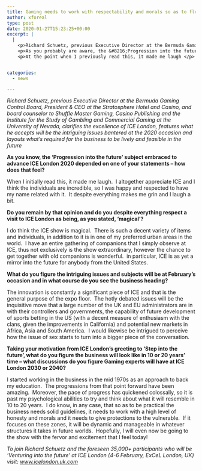 ```yaml
---
title: Gaming needs to work with respectability and morals so as to flourish later on — contends industry thought leader
author: xforeal 
type: post
date: 2020-01-27T15:23:25+00:00
excerpt: |
  |
    <p>Richard Schuetz, previous Executive Director at the Bermuda Gaming Control Board, President &#038; CEO at the Stratosphere Hotel and Casino, and board counselor to Shuffle Master Gaming, Casino Publishing and the Institute for the Study of Gambling and Commercial Gaming at the University of Nevada, clarifies the magnificence of ICE London, features what he accepts will be the hotly debated issues bantered at the 2020 occasion and blueprints what&rsquo;s required for the business to be dynamic and supportable later on </p>
    <p>As you probably are aware, the &#8216;Progression into the future&rsquo; topic embraced to advance ICE London 2020 depended on one of your statements &ndash; how does that vibe? </p>
    <p>At the point when I previously read this, it made me laugh </p>


categories:
  - news

---
```

_Richard Schuetz, previous Executive Director at the Bermuda Gaming Control Board, President & CEO at the Stratosphere Hotel and Casino, and board counselor to Shuffle Master Gaming, Casino Publishing and the Institute for the Study of Gambling and Commercial Gaming at the University of Nevada, clarifies the excellence of ICE London, features what he accepts will be the intriguing issues bantered at the 2020 occasion and layouts what’s required for the business to be lively and feasible in the future_

**As you know, the ‘Progression into the future’ subject embraced to advance ICE London 2020 depended on one of your statements – how does that feel?**

When I initially read this, it made me laugh.  I altogether appreciate ICE and I think the individuals are incredible, so I was happy and respected to have my name related with it.  It despite everything makes me grin and I laugh a bit.

**Do you remain by that opinion and do you despite everything respect a visit to ICE London as being, as you stated, ‘magical’?**

I do think the ICE show is magical.  There is such a decent variety of items and individuals, in addition to it is in one of my preferred urban areas in the world.  I have an entire gathering of companions that I simply observe at ICE, thus not exclusively is the show extraordinary, however the chance to get together with old companions is wonderful.  in particular, ICE is as yet a mirror into the future for anybody from the United States.

**What do you figure the intriguing issues and subjects will be at February’s occasion and in what course do you see the business heading?**

The innovation is constantly a significant piece of ICE and that is the general purpose of the expo floor.  The hotly debated issues will be the inquisitive move that a large number of the UK and EU administrators are in with their controllers and governments, the capability of future development of sports betting in the US (with a decent measure of enthusiasm with the clans, given the improvements in California) and potential new markets in Africa, Asia and South America.  I would likewise be intrigued to perceive how the issue of sex starts to turn into a bigger piece of the conversation.

**Taking your motivation from ICE London’s greeting to ‘Step into the future’, what do you figure the business will look like in 10 or 20 years’ time – what discussions do you figure Gaming experts will have at ICE London 2030 or 2040?**

I started working in the business in the mid 1970s as an approach to back my education.  The progressions from that point forward have been amazing.  Moreover, the pace of progress has quickened colossally, so it is past my psychological abilities to try and think about what it will resemble in 10 to 20 years.  I do know, in any case, that so as to be practical the business needs solid guidelines, it needs to work with a high level of honesty and morals and it needs to give protections to the vulnerable.  If it focuses on these zones, it will be dynamic and manageable in whatever structures it takes in future worlds.  Hopefully, I will even now be going to the show with the fervor and excitement that I feel today!

_To join Richard Schuetz and the foreseen 35,000+ participants who will be ‘Venturing into the future’ at ICE London (4-6 February, ExCeL London, UK) visit:_ _www.icelondon.uk.com_